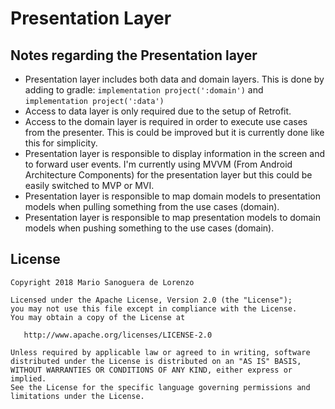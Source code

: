 Presentation Layer
=

Notes regarding the Presentation layer
-

- Presentation layer includes both data and domain layers.  This is done by adding to gradle: `implementation project(':domain')` and `implementation project(':data')`
- Access to data layer is only required due to the setup of Retrofit.
- Access to the domain layer is required in order to execute use cases from the presenter.
This is could be improved but it is currently done like this for simplicity.
- Presentation layer is responsible to display information in the screen and to forward user events.
I'm currently using MVVM (From Android Architecture Components) for the presentation layer but this could be easily switched to MVP or MVI.
- Presentation layer is responsible to map domain models to presentation models when pulling something from the use cases (domain).
- Presentation layer is responsible to map presentation models to domain models when pushing something to the use cases (domain).

License
-

    Copyright 2018 Mario Sanoguera de Lorenzo

    Licensed under the Apache License, Version 2.0 (the "License");
    you may not use this file except in compliance with the License.
    You may obtain a copy of the License at

       http://www.apache.org/licenses/LICENSE-2.0

    Unless required by applicable law or agreed to in writing, software
    distributed under the License is distributed on an "AS IS" BASIS,
    WITHOUT WARRANTIES OR CONDITIONS OF ANY KIND, either express or implied.
    See the License for the specific language governing permissions and
    limitations under the License.
